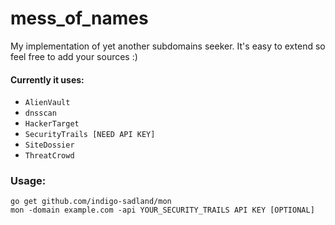 # mess_of_names 


My implementation of yet another subdomains seeker. It's easy to extend so feel free to add your sources :)
#### Currently it uses:
- `AlienVault`
- `dnsscan`
- `HackerTarget`
- `SecurityTrails [NEED API KEY]`
- `SiteDossier`
- `ThreatCrowd`

### Usage:
`go get github.com/indigo-sadland/mon`\
`mon -domain example.com -api YOUR_SECURITY_TRAILS API KEY [OPTIONAL]`
